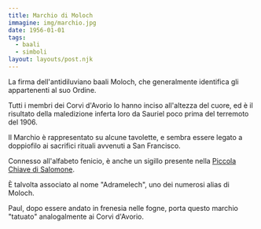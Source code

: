 ```yaml
---
title: Marchio di Moloch
immagine: img/marchio.jpg
date: 1956-01-01
tags:
  - baali
  - simboli
layout: layouts/post.njk
---
```


La firma dell'antidiluviano baali Moloch, che generalmente identifica gli appartenenti al suo Ordine.

Tutti i membri dei Corvi d'Avorio lo hanno inciso all'altezza del cuore, ed è il risultato della maledizione inferta loro da Sauriel poco prima del terremoto del 1906.

Il Marchio è rappresentato su alcune tavolette, e sembra essere legato a doppiofilo ai sacrifici rituali avvenuti a San Francisco.

Connesso all'alfabeto fenicio, è anche un sigillo presente nella [Piccola Chiave di Salomone](https://it.wikipedia.org/wiki/Piccola_Chiave_di_Salomone).

È talvolta associato al nome "Adramelech", uno dei numerosi alias di Moloch.

Paul, dopo essere andato in frenesia nelle fogne, porta questo marchio "tatuato" analogalmente ai Corvi d'Avorio.
